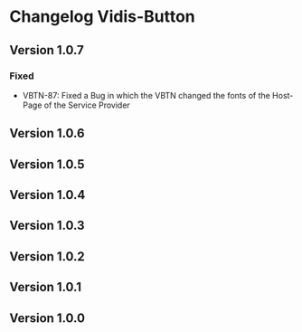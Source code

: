 # Changelog Vidis-Button

## Version 1.0.7

### Fixed

- VBTN-87: Fixed a Bug in which the VBTN changed the fonts of the Host-Page of the Service Provider

## Version 1.0.6

## Version 1.0.5

## Version 1.0.4

## Version 1.0.3

## Version 1.0.2

## Version 1.0.1

## Version 1.0.0
